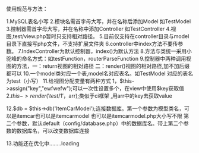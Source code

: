 使用规范与方法：

1.MySQL表名小写
2.模块名需首字母大写，并在名称后添加Model 如TestModel
3.控制器需首字母大写，并在名称中添加Controller 如TestController
4.视图,test/view.php暂时只支持相对路径。
5.目前仅支持在controller目录与model目录下直接写php文件，不支持扩展文件夹
6.controller中index方法不要传参数。
7.IndexController为默认控制器，index()为默认方法
8.方法与类统一采用小驼峰的命名方式：如testFunction，routerParseFunction
9.控制器中两种调用视图的方法，一：return视图的相对路径 二：render()视图的相对路径,加不加后缀都可以
10.一个model类对应一个表,model名对应表名。如TestModel 对应的表名为test（小写）
11.给视图分配变量有两种方式 1，$this->assign("key","ewfwefw");可以一次性设置多个，在view中使用$key获取值
                          2.$this->render('test/1'，$arr);类似于ci框架 ,用arr中的key去获取value

12.$db = $this->db('ItemCarModel');连接数据库。第一个参数为模型类名，可以是itemcar也可以是itemcarmodel 也可以是itemcarmodel.php大小写不限
第二个参数，默认default（config/database.php）中的数据库名。带上第二个参数的数据库名，可以改变数据库连接

13.功能还在优化中........loading
